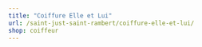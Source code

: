 ```yaml
---
title: "Coiffure Elle et Lui"
url: /saint-just-saint-rambert/coiffure-elle-et-lui/
shop: coiffeur
---
```

